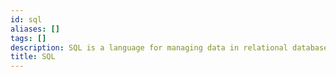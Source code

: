 ```yaml
---
id: sql
aliases: []
tags: []
description: SQL is a language for managing data in relational databases.
title: SQL
---
```



